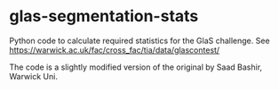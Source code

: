 # glas-segmentation-stats
Python code to calculate required statistics for the GlaS challenge. See https://warwick.ac.uk/fac/cross_fac/tia/data/glascontest/

The code is a slightly modified version of the original by Saad Bashir, Warwick Uni.
